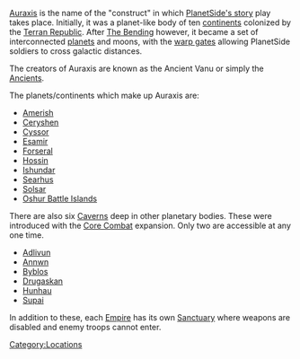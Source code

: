 [Auraxis](/Auraxis "wikilink") is the name of the "construct" in which
[PlanetSide's story](/Planetside_Backstory "wikilink") play takes place.
Initially, it was a planet-like body of ten
[continents](/continent "wikilink") colonized by the [Terran
Republic](/Terran_Republic "wikilink"). After [The
Bending](/The_Bending "wikilink") however, it became a set of
interconnected [planets](/planet "wikilink") and moons, with the [warp
gates](/warpgate "wikilink") allowing PlanetSide soldiers to cross
galactic distances.

The creators of Auraxis are known as the Ancient Vanu or simply the
[Ancients](/Ancients "wikilink").

The planets/continents which make up Auraxis are:

- [Amerish](/Amerish "wikilink")
- [Ceryshen](/Ceryshen "wikilink")
- [Cyssor](/Cyssor "wikilink")
- [Esamir](/Esamir "wikilink")
- [Forseral](/Forseral "wikilink")
- [Hossin](/Hossin "wikilink")
- [Ishundar](/Ishundar "wikilink")
- [Searhus](/Searhus "wikilink")
- [Solsar](/Solsar "wikilink")
- [Oshur Battle Islands](/Oshur "wikilink")

There are also six [Caverns](/Caverns "wikilink") deep in other planetary
bodies. These were introduced with the [Core
Combat](/Core_Combat "wikilink") expansion. Only two are accessible at
any one time.

- [Adlivun](/Adlivun "wikilink")
- [Annwn](/Annwn "wikilink")
- [Byblos](/Byblos "wikilink")
- [Drugaskan](/Drugaskan "wikilink")
- [Hunhau](/Hunhau "wikilink")
- [Supai](/Supai "wikilink")

In addition to these, each [Empire](/Empire "wikilink") has its own
[Sanctuary](/Sanctuary "wikilink") where weapons are disabled and enemy
troops cannot enter.

[Category:Locations](/Category:Locations "wikilink")
